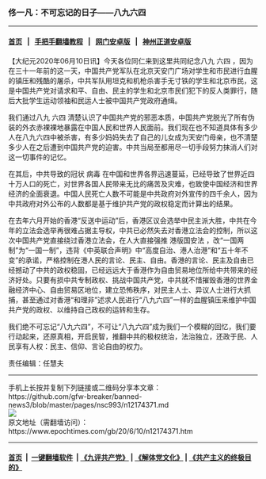 ### 佟一凡：不可忘记的日子——八九六四
------------------------

#### [首页](https://github.com/gfw-breaker/banned-news3/blob/master/README.md) &nbsp;&nbsp;|&nbsp;&nbsp; [手把手翻墙教程](https://github.com/gfw-breaker/guides/wiki) &nbsp;&nbsp;|&nbsp;&nbsp; [网门安卓版](https://github.com/oGate2/oGate) &nbsp;&nbsp;|&nbsp;&nbsp; [神州正道安卓版](https://github.com/SzzdOgate/update) 



<div><p>
 【大纪元2020年06月10日讯】今天各位同仁来到这里共同纪念八九
 <ok href="https://www.epochtimes.com/gb/tag/%E5%85%AD%E5%9B%9B.html">
  六四
 </ok>
 ，因为在三十一年前的这一天，中国共产党军队在北京天安门广场对学生和市民进行血腥的镇压和残酷的屠杀，中共军队用坦克和机枪杀害手无寸铁的学生和北京市民，这是中国共产党对请求和平、自由、民主的学生和北京市民们犯下的反人类罪行，随后大批学生运动领袖和民运人士被中国共产党政府通缉。
</p>
<p>
 我们通过八九
 <ok href="https://www.epochtimes.com/gb/tag/%E5%85%AD%E5%9B%9B.html">
  六四
 </ok>
 清楚认识了中国共产党的邪恶本质，中国共产党脱光了所有伪装的外衣赤裸裸地暴露在中国人民和世界人民面前。我们现在也不知道具体有多少人在八九六四中被杀害，有多少妈妈失去了自己的儿女成为天安门母亲，也不清楚多少人在之后遭到中国共产党的迫害。中共当局至都用尽一切手段努力抹消人们对这一切事件的记忆。
</p>
<p>
 在其后，中共导致的冠状
 <ok href="https://www.epochtimes.com/gb/tag/%E7%97%85%E6%AF%92.html">
  病毒
 </ok>
 在中国和世界各界迅速蔓延，已经导致了世界近四十万人口的死亡，对世界各国人民带来无比的痛苦及灾难，也致使中国经济和世界经济的全面衰退。中国人民死亡人数不可能是中共政府对外宣传的四千余人，因为中共政府对外公布的人数都是基于维护共产党的政权稳定而计算出的结果。
</p>
<p>
 在去年六月开始的香港“反送中运动”后，香港区议会选举中民主派大胜，中共在今年的立法会选举再很难占据主导权，中共已必然失去对香港立法会的控制，所以这次中国共产党直接绕过香港立法会，在人大直接强推
 <ok href="https://www.epochtimes.com/gb/tag/%E6%B8%AF%E7%89%88%E5%9B%BD%E5%AE%89%E6%B3%95.html">
  港版国安法
 </ok>
 ，改“一国两制”为“一国一制”，违背《中英联合声明》中“高度自治、港人治港”和“五十年不变”的承诺，严格控制在港人民的言论、民主、自由。香港的言论、民主及自由已经撼动了中共的政权稳固，已经远远大于香港作为自由贸易地位所给中共带来的经济好处。只要有损中共专制政权、挑战中国共产党，中共就不惜摧毁香港的世界金融经济中心、自由贸易区地位，建立恐怖秩序，对民主人士、异议人士进行大抓捕，甚至通过对香港“和理非”述求人民进行“八九六四”一样的血腥镇压来维护中国共产党的政权、以维持自己政权的运转和生存。
</p>
<p>
 我们绝不可忘记“八九六四”，不可让“八九六四”成为我们一个模糊的回忆，我们要行动起来，还原真相，开启民智，推翻中共的极权统治，法治独立，还政于民、人民享有人权：民主、信仰、言论自由的权力。
</p>
<p>
 责任编辑：任慧夫
</p>
</div>
<hr/>
手机上长按并复制下列链接或二维码分享本文章：<br/>
https://github.com/gfw-breaker/banned-news3/blob/master/pages/nsc993/n12174371.md <br/>
<a href='https://github.com/gfw-breaker/banned-news3/blob/master/pages/nsc993/n12174371.md'><img src='https://github.com/gfw-breaker/banned-news3/blob/master/pages/nsc993/n12174371.md.png'/></a> <br/>
原文地址（需翻墙访问）：https://www.epochtimes.com/gb/20/6/10/n12174371.htm


------------------------
#### [首页](https://github.com/gfw-breaker/banned-news3/blob/master/README.md) &nbsp;|&nbsp; [一键翻墙软件](https://github.com/gfw-breaker/nogfw/blob/master/README.md) &nbsp;| [《九评共产党》](https://github.com/gfw-breaker/9ping.md/blob/master/README.md#九评之一评共产党是什么) | [《解体党文化》](https://github.com/gfw-breaker/jtdwh.md/blob/master/README.md) | [《共产主义的终极目的》](https://github.com/gfw-breaker/gczydzjmd.md/blob/master/README.md)


<img src='http://gfw-breaker.win/banned-news3/pages/nsc993/n12174371.md' width='0px' height='0px'/>